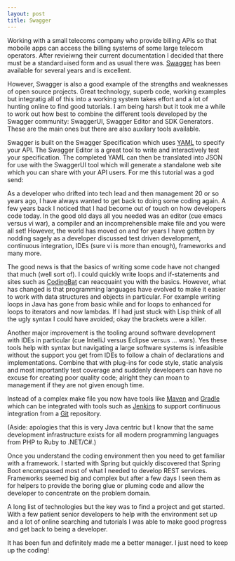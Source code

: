 ```yaml
---
layout: post
title: Swagger
---
```


Working with a small telecoms company who provide billing APIs so that moboile apps can access the billing systems of some large telecom operators. After revieiwng their current documentation I decided that there must be a standard=ised form and as usual there was. [Swagger](http://swagger.io/) has been available for several years and is excellent. 

However, Swagger is also a good example of the strengths and weaknesses of open source projects. Great technology, superb code, working examples but integratig all of this into a working system takes effort and a lot of hunting online to find good tutorials. I am being harsh but it took me a while to work out how best to combine the different tools developed by the Swagger community: SwaggerUI, Swagger Editor and SDK Generators. These are the main ones but there are also auxilary tools available. 

Swagger is built on the Swagger Specification which uses [YAML](http://yaml.org/) to specify your API. The Swagger Editor is a great tool to write and interactively test your specification. The completed YAML can then be translated into JSON for use with the SwaggerUI tool which will generate a standalone web site which you can share with your API users. For me this tutorial was a god send:



As a developer who drifted into tech lead and then management 20 or so years ago, I have always wanted to get back to doing some coding again. A few years back I noticed that I had become out of touch on how developers code today. In the good old days all you needed was an editor (cue emacs versus vi war), a compiler and an incomprehensible make file and you were all set! However, the world has moved on and for years I have gotten by nodding sagely as a developer discussed test driven development, continuous integration, IDEs (sure vi is more than enough), frameworks and many more.

The good news is that the basics of writing some code have not changed that much (well sort of). I could quickly write loops and if-statements and sites such as [CodingBat](http://codingbat.com/java) can reacquaint you with the basics. However, what has changed is that programming languages have evolved to make it easier to work with data structures and objects in particular. For example writing loops in Java has gone from basic while and for loops to enhanced for loops to iterators and now lambdas. If I had just stuck with Lisp think of all the ugly syntax I could have avoided; okay the brackets were a killer.

Another major improvement is the tooling around software development with IDEs in particular (cue IntelliJ versus Eclipse versus ... wars). Yes these tools help with syntax but navigating a large software systems is infeasible without the support you get from IDEs to follow a chain of declarations and implementations. Combine that with plug-ins for code style, static analysis and most importantly test coverage and suddenly developers can have no excuse for creating poor quality code; alright they can moan to management if they are not given enough time.

Instead of a complex make file you now have tools like [Maven](https://maven.apache.org/) and [Gradle](http://gradle.org/) which can be integrated with tools such as [Jenkins](https://jenkins.io/) to support continuous integration from a [Git](https://git-scm.com/) repository.

(Aside: apologies that this is very Java centric but I know that the same development infrastructure exists for all modern programming languages from PHP to Ruby to .NET/C#.)

Once you understand the coding environment then you need to get familiar with a framework. I started with Spring but quickly discovered that Spring Boot encompassed most of what I needed to develop REST services. Frameworks seemed big and complex but after a few days I seen them as for helpers to provide the boring glue or pluming code and allow the developer to concentrate on the problem domain.

A long list of technologies but the key was to find a project and get started. With a few patient senior developers to help with the environment set up and a lot of online searching and tutorials I was able to make good progress and get back to being a developer.

It has been fun and definitely made me a better manager. I just need to keep up the coding!
